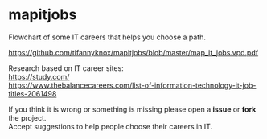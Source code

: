 # mapitjobs
Flowchart of some IT careers that helps you choose a path.

https://github.com/tifannyknox/mapitjobs/blob/master/map_it_jobs.vpd.pdf


Research based on IT career sites:<br>
https://study.com/
<br>
https://www.thebalancecareers.com/list-of-information-technology-it-job-titles-2061498

If you think it is wrong or something is missing please open a <b>issue</b> or <b>fork</b> the project.
<br>
Accept suggestions to help people choose their careers in IT.
